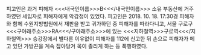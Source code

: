 피고인은 과거 피해자 <<<내국인이름>>>B<<</내국인이름>>> 소유 부동산에 거주하였던 세입자로 피해자에게 악감정이 있었다.
피고인은 2018. 10. 18. 17:30경 피해자와 함께 수원지방법원에서 재판을 받고 귀가하던 중 피해자를 따라다니고, 서울 구로구 <<<구아래주소>>>RA<<</구아래주소>>>에 있는 <<<지하철역>>>구로역<<</지하철역>>> 승강장에서 별다른 이유없이 피해자를 112에 신고한 뒤 손으로 피해자가 메고 있던 가방끈을 계속 잡아당겨 목이 졸리게 하는 등 폭행하였다.